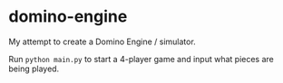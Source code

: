 # domino-engine
My attempt to create a Domino Engine / simulator. 

Run `python main.py` to start a 4-player game and input what pieces are being played.
